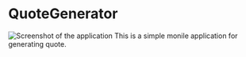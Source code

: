 # QuoteGenerator
![Screenshot of the application](assets/img2.jpeg)
This is a simple monile application for generating quote.
